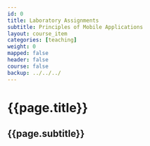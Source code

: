 ```yaml
---
id: 0 
title: Laboratory Assignments 
subtitle: Principles of Mobile Applications  
layout: course_item 
categories: [teaching]
weight: 0
mapped: false
header: false 
course: false 
backup: ../../../
---
```


# {{page.title}}

## {{page.subtitle}}



